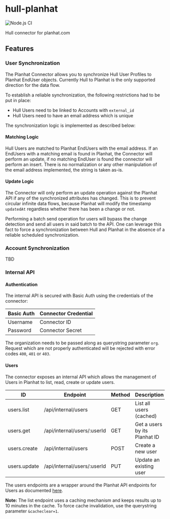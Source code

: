 # hull-planhat

![Node.js CI](https://github.com/SMK1085/hull-planhat/workflows/Node.js%20CI/badge.svg)

Hull connector for planhat.com

## Features

### User Synchronization

The Planhat Connector allows you to synchronize Hull User Profiles to Planhat EndUser objects. Currently Hull to Planhat is the only supported direction for the data flow.

To establish a reliable synchronization, the following restrictions had to be put in place:

- Hull Users need to be linked to Accounts with `external_id`
- Hull Users need to have an email address which is unique

The synchronization logic is implemented as described below:

#### Matching Logic

Hull Users are matched to Planhat EndUsers with the email address. If an EndUsers with a matching email is found in Planhat, the Connector will perform an update, if no matching EndUser is found the connector will perform an insert. There is no normalization or any other manipulation of the email address implemented, the string is taken as-is.

#### Update Logic

The Connector will only perform an update operation against the Planhat API if any of the synchronized attributes has changed. This is to prevent circular infinite data flows, because Planhat will modify the timestamp `updatedAt` regardless whether there has been a change or not.

Performing a batch send operation for users will bypass the change detection and send all users in said batch to the API.
One can leverage this fact to force a synchronization between Hull and Planhat in the absence of a reliable scheduled synchronization.

### Account Synchronization

TBD

### Internal API

#### Authentication

The internal API is secured with Basic Auth using the credentials of the connector:

| Basic Auth | Connector Credential |
| ---------- | -------------------- |
| Username   | Connector ID         |
| Password   | Connector Secret     |

The organization needs to be passed along as querystring parameter `org`. Request which are not properly authenticated will be rejected with error codes `400`, `401` or `403`.

#### Users

The connector exposes an internal API which allows the management of Users in Planhat to list, read, create or update users.

| ID           | Endpoint                    | Method | Description                   |
| ------------ | --------------------------- | ------ | ----------------------------- |
| users.list   | /api/internal/users         | GET    | List all users (cached)       |
| users.get    | /api/internal/users/:userId | GET    | Get a users by its Planhat ID |
| users.create | /api/internal/users         | POST   | Create a new user             |
| users.update | /api/internal/users/:userId | PUT    | Update an existing user       |

The users endpoints are a wrapper around the Planhat API endpoints for Users as documented [here](https://docs.planhat.com/?version=latest#e6b6e1a8-e175-404b-8daf-71554c8c4264).

**Note:** The list endpoint uses a caching mechanism and keeps results up to 10 minutes in the cache. To force cache invalidation, use the querystring parameter `&cacheclear=1`.
